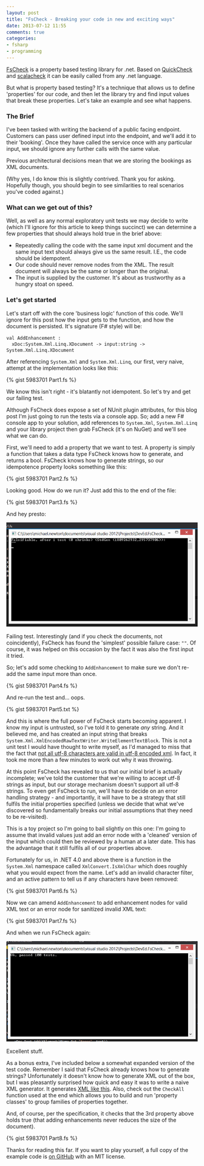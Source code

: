 ```yaml
---
layout: post
title: "FsCheck - Breaking your code in new and exciting ways"
date: 2013-07-12 11:55
comments: true
categories:
- fsharp
- programming
---
```

[FsCheck](https://github.com/fsharp/FsCheck) is a property based testing library for .net. Based on [QuickCheck](http://book.realworldhaskell.org/read/testing-and-quality-assurance.html) and [scalacheck](https://github.com/rickynils/scalacheck) it can be easily called from any .net language.

But what is property based testing? It's a technique that allows us to define 'properties' for our code, and then let the library try and find input values that break these properties. Let's take an example and see what happens.

### The Brief

I've been tasked with writing the backend of a public facing endpoint. Customers can pass user defined input into the endpoint, and we'll add it to their 'booking'. Once they have called the service once with any particular input, we should ignore any further calls with the same value.

Previous architectural decisions mean that we are storing the bookings as XML documents.

(Why yes, I do know this is slightly contrived. Thank you for asking. Hopefully though, you should begin to see similarities to real scenarios you've coded against.)

### What can we get out of this?

Well, as well as any normal exploratory unit tests we may decide to write (which I'll ignore for this article to keep things succinct) we can determine a few properties that should always hold true in the brief above:

* Repeatedly calling the code with the same input xml document and the same input text should always give us the same result. I.E., the code should be idempotent.
* Our code should never remove nodes from the XML. The result document will always be the same or longer than the original.
* The input is supplied by the customer. It's about as trustworthy as a hungry stoat on speed.

### Let's get started

Let's start off with the core 'business logic' function of this code. We'll ignore for this post how the input gets to the function, and how the document is persisted. It's signature (F# style) will be:

    val AddEnhancement :
      xDoc:System.Xml.Linq.XDocument -> input:string -> System.Xml.Linq.XDocument

After referencing `System.Xml` and `System.Xml.Linq`, our first, very naive, attempt at the implementation looks like this:

{% gist 5983701 Part1.fs %}

We know this isn't right - it's blatantly not idempotent. So let's try and get our failing test.

Although FsCheck does expose a set of NUnit plugin attributes, for this blog post I'm just going to run the tests via a console app. So; add a new F# console app to your solution, add references to `System.Xml`, `System.Xml.Linq` and your library project then grab FsCheck (it's on NuGet) and we'll see what we can do.

First, we'll need to add a property that we want to test. A property is simply a function that takes a data type FsCheck knows how to generate, and returns a bool. FsCheck knows how to generate strings, so our idempotence property looks something like this:

{% gist 5983701 Part2.fs %}

Looking good. How do we run it? Just add this to the end of the file:

{% gist 5983701 Part3.fs %}

And hey presto:

!["" broke my code :(](/images/FsCheck1.png)

Failing test. Interestingly (and if you check the documents, not coincidently), FsCheck has found the 'simplest' possible failure case: `""`. Of course, it was helped on this occasion by the fact it was also the first input it tried.

So; let's add some checking to `AddEnhancement` to make sure we don't re-add the same input more than once.

{% gist 5983701 Part4.fs %}

And re-run the test and... oops.

{% gist 5983701 Part5.txt %}

And this is where the full power of FsCheck starts becoming apparent. I know my input is untrusted, so I've told it to generate *any* string. And it believed me, and has created an input string that breaks `System.Xml.XmlEncodedRawTextWriter.WriteElementTextBlock`. This is not a unit test I would have thought to write myself, as I'd managed to miss that the fact that [not all utf-8 characters are valid in utf-8 encoded xml](http://blog.mark-mclaren.info/2007/02/invalid-xml-characters-when-valid-utf8_5873.html). In fact, it took me more than a few minutes to work out why it was throwing.

At this point FsCheck has revealed to us that our initial brief is actually incomplete; we've told the customer that we're willing to accept utf-8 strings as input, but our storage mechanism doesn't support all utf-8 strings. To even get FsCheck to run, we'll have to decide on an error handling strategy - and importantly, it will have to be a strategy that still fulfils the initial properties specified (unless we decide that what we've discovered so fundamentally breaks our initial assumptions that they need to be re-visited).

This is a toy project so I'm going to bail slightly on this one: I'm going to assume that invalid values just add an error node with a 'cleaned' version of the input which could then be reviewed by a human at a later date. This has the advantage that it still fulfils all of our properties above.

Fortunately for us, in .NET 4.0 and above there is a function in the `System.Xml` namespace called `XmlConvert.IsXmlChar` which does roughly what you would expect from the name. Let's add an invalid character filter, and an active pattern to tell us if any characters have been removed:

{% gist 5983701 Part6.fs %}

Now we can amend `AddEnhancement` to add enhancement nodes for valid XML text or an error node for sanitized invalid XML text:

{% gist 5983701 Part7.fs %}

And when we run FsCheck again:

![Hurrah!](/images/FsCheck2.png)

Excellent stuff.

As a bonus extra, I've included below a somewhat expanded version of the test code. Remember I said that FsCheck already knows how to generate strings? Unfortunately it doesn't know how to generate XML out of the box, but I was pleasantly surprised how quick and easy it was to write a naive XML generator. It generates [XML like this](https://gist.github.com/mavnn/5976004#file-example-xml). Also, check out the `CheckAll` function used at the end which allows you to build and run 'property classes' to group families of properties together.

And, of course, per the specification, it checks that the 3rd property above holds true (that adding enhancements never reduces the size of the document).

{% gist 5983701 Part8.fs %}

Thanks for reading this far. If you want to play yourself, a full copy of the example code is [on GitHub](https://github.com/mavnn/DevEd.FsCheck) with an MIT license.